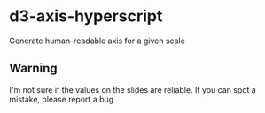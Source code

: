 # d3-axis-hyperscript
Generate human-readable axis for a given scale

## Warning

I'm not sure if the values on the slides are reliable. If you can spot a mistake, please report a bug
